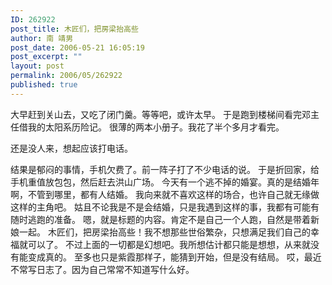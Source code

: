```yaml
---
ID: 262922
post_title: 木匠们，把房梁抬高些
author: 南 靖男
post_date: 2006-05-21 16:05:19
post_excerpt: ""
layout: post
permalink: 2006/05/262922
published: true
---
```

大早赶到关山去，又吃了闭门羹。等等吧，或许太早。
于是跑到楼梯间看完邓主任借我的太阳系历险记。
很薄的两本小册子。我花了半个多月才看完。
<!--more-->还是没人来，想起应该打电话。
结果是郁闷的事情，手机欠费了。前一阵子打了不少电话的说。
于是折回家，给手机重值放包包，然后赶去洪山广场。
今天有一个逃不掉的婚宴。真的是结婚年啊，不管到哪里，都有人结婚。
我向来就不喜欢这样的场合，也许自己就无缘做这样的主角吧。
姑且不论我是不是会结婚，只是我遇到这样的事，我都有可能有随时逃跑的准备。
嗯，就是标题的内容。肯定不是自己一个人跑，自然是带着新娘一起。
木匠们，把房梁抬高些！我不想那些世俗繁杂，只想满足我们自己的幸福就可以了。
不过上面的一切都是幻想吧。我所想估计都只能是想想，从来就没有能变成真的。
至多也只是紫霞那样子，能猜到开始，但是没有结局。
哎，最近不常写日志了。因为自己常常不知道写什么好。
